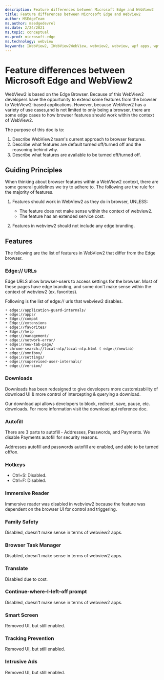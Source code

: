 ```yaml
---
description: Feature differences between Microsoft Edge and WebView2
title: Feature differences between Microsoft Edge and WebView2
author: MSEdgeTeam
ms.author: msedgedevrel
ms.date: 2/24/2021
ms.topic: conceptual
ms.prod: microsoft-edge
ms.technology: webview
keywords: IWebView2, IWebView2WebView, webview2, webview, wpf apps, wpf, edge, ICoreWebView2, ICoreWebView2Host, browser control, edge html
---
```

# Feature differences between Microsoft Edge and WebView2

WebView2 is based on the Edge Browser. Because of this WebView2 developers have the oppurtunity to extend some features from the browser to WebView2-based applications. However, because WebView2 has a variety of use cases,and is not limited to only being a browser, there are some edge cases to how browser features should work within the context of WebView2.

The purpose of this doc is to:
1. Describe WebView2 team's current approach to browser features.
2. Describe what features are default turned off/turned off and the reasoning behind why.
3. Describe what features are available to be turned off/turned off.

## Guiding Principles

When thinking about browser features within a WebView2 context, there are some general guidelines we try to adhere to. The following are the rule for the majority of features.

1. Features should work in WebView2 as they do in browser, UNLESS:
    * The feature does not make sense within the context of webview2.
    * The feature has an extended service cost.  

2. Features in webview2 should not include any edge branding.

## Features 

The following are the list of features in WebView2 that differ from the Edge browser. 

### Edge:// URLs

Edge URLS allow browser-users to access settings for the browser. Most of these pages have edge branding, and some don't make sense within the context of webview2 (ex. favorites).

Following is the list of edge:// urls that webview2 disables. 

	• edge://application-guard-internals/ 
	• edge://apps/ 
	• Edge://compat 
	• Edge://extensions 
	• edge://favorites/ 
	• Edge://help 
	• edge://management/ 
	• edge://network-error/ 
	• edge://new-tab-page/ 
	• chrome-search://local-ntp/local-ntp.html ( edge://newtab) 
	• edge://omnibox/ 
	• edge://settings/ 
	• edge://supervised-user-internals/ 
    • edge://version/ 

### Downloads

Downloads has been redesigned to give developers more customizability of download UI & more control of intercepting & querying a download. 

Our download api allows developers to block, redirect, save, pause, etc. downloads. For more information visit the download api reference doc. 

### Autofill

There are 3 parts to autofill - Addresses, Passwords, and Payments. We disable Payments autofill for security reasons. 

Addresses autofill and passwords autofill are enabled, and able to be turned off/on.

### Hotkeys

* Ctrl+S: Disabled.
* Ctrl+F: Disabled.

### Immersive Reader

Immersive reader was disabled in webview2 because the feature was dependent on the browser UI for control and triggering. 

### Family Safety

Disabled, doesn't make sense in terms of webview2 apps.

### Browser Task Manager

Disabled, doesn't make sense in terms of webview2 apps.

### Translate

Disabled due to cost. 

### Continue-where-I-left-off prompt

Disabled, doesn't make sense in terms of webview2 apps. 

### Smart Screen

Removed UI, but still enabled.

### Tracking Prevention

Removed UI, but still enabled.

### Intrusive Ads

Removed UI, but still enabled.

